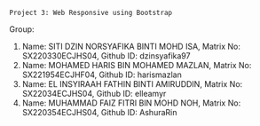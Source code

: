 
```
Project 3: Web Responsive using Bootstrap
```

Group:
1. Name: SITI DZIN NORSYAFIKA BINTI MOHD ISA, Matrix No: SX220330ECJHS04, Github ID: dzinsyafika97
2. Name: MOHAMED HARIS BIN MOHAMED MAZLAN, Matrix No: SX221954ECJHF04, Github ID: harismazlan
3. Name: EL INSYIRAAH FATHIN BINTI AMIRUDDIN, Matrix No: SX22034ECJHS04, Github ID: elleamyr
4. Name: MUHAMMAD FAIZ FITRI BIN MOHD NOH, Matrix No: SX220354ECJHS04, Github ID: AshuraRin

